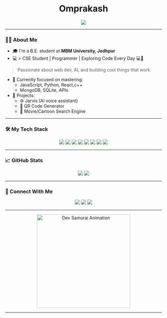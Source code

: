 
<h1 align="center"> Omprakash </h1>
<p align="center">
 <img src="https://readme-typing-svg.herokuapp.com?font=Fira+Code&size=24&pause=1000&center=true&vCenter=true&width=500&lines=CSE+Student+%7C+Programmer;Building+Logic+One+Bug+at+a+Time...;Code.+Compile.+Conquer." />
</p>

---

### 🧑‍💻 About Me

- 🎓 I'm a B.E. student at **MBM University, Jodhpur**
- 💻 > CSE Student | Programmer | Exploring Code Every Day 💻🚀  
> Passionate about web dev, AI, and building cool things that work.
- 🧠 Currently focused on mastering:
  - JavaScript, Python, React,c++
  - MongoDB, SQLite, APIs
- 🔧 Projects:
  - ⚙️ Jarvis (AI voice assistant)
  - 🔗 QR Code Generator
  - 🍿 Movie/Cartoon Search Engine

---

### 🛠️ My Tech Stack

<p align="center">
  <img src="https://img.shields.io/badge/HTML-E34F26?style=for-the-badge&logo=html5&logoColor=white" />
  <img src="https://img.shields.io/badge/CSS-1572B6?style=for-the-badge&logo=css3&logoColor=white" />
  <img src="https://img.shields.io/badge/JavaScript-F7DF1E?style=for-the-badge&logo=javascript&logoColor=black" />
  <img src="https://img.shields.io/badge/Python-3776AB?style=for-the-badge&logo=python&logoColor=white" />
  <img src="https://img.shields.io/badge/React-20232A?style=for-the-badge&logo=react&logoColor=61DAFB" />
  <img src="https://img.shields.io/badge/SQLite-07405E?style=for-the-badge&logo=sqlite&logoColor=white" />
  <img src="https://img.shields.io/badge/OpenCV-5C3EE8?style=for-the-badge&logo=opencv&logoColor=white" />
  <img src="https://img.shields.io/badge/Git-F05032?style=for-the-badge&logo=git&logoColor=white" />
</p>

---

### 📈 GitHub Stats

<p align="center">
  <img src="https://github-readme-stats.vercel.app/api?username=PYTH367&show_icons=true&theme=radical" />
  <img src="https://github-readme-stats.vercel.app/api/top-langs/?username=PYTH367&layout=compact&theme=tokyonight" />
</p>

---

### 🔗 Connect With Me

<p align="center">
  <a href="mailto:omprakashcoder@gmail.com"><img src="https://img.shields.io/badge/Gmail-D14836?style=for-the-badge&logo=gmail&logoColor=white" /></a>
  <a href="https://www.linkedin.com/in/omprakash-dev"><img src="https://img.shields.io/badge/LinkedIn-0A66C2?style=for-the-badge&logo=linkedin&logoColor=white" /></a>
  <a href="https://twitter.com/yourtwitterhandle"><img src="https://img.shields.io/badge/Twitter-1DA1F2?style=for-the-badge&logo=twitter&logoColor=white" /></a>
</p>

---



<p align="center">
  <img src="https://media.giphy.com/media/qgQUggAC3Pfv687qPC/giphy.gif" width="300" alt="Dev Samurai Animation" />
</p>

---

